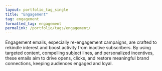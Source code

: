 ```yaml
---
layout: portfolio_tag_single
title: "Engagement"
tag: engagement
formatted_tag: engagement
permalink: /portfolio/tags/engagement/
---
```


<p class="relative max-w-4 my-0 mx-auto text-xs lg:text-sm font-normal">Engagement emails, especially re-engagement campaigns, are crafted to rekindle interest and boost activity from inactive subscribers. By using targeted content, compelling subject lines, and personalized incentives, these emails aim to drive opens, clicks, and restore meaningful brand connections, keeping audiences engaged and loyal.</p>